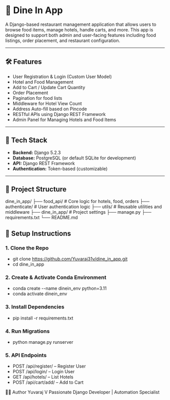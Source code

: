 # 📱 Dine In App

A Django-based restaurant management application that allows users to browse food items, manage hotels, handle carts, and more. This app is designed to support both admin and user-facing features including food listings, order placement, and restaurant configuration.

---

## 🛠️ Features

- User Registration & Login (Custom User Model)
- Hotel and Food Management
- Add to Cart / Update Cart Quantity
- Order Placement
- Pagination for food lists
- Middleware for Hotel View Count
- Address Auto-fill based on Pincode
- RESTful APIs using Django REST Framework
- Admin Panel for Managing Hotels and Food Items

---

## 🚀 Tech Stack

- **Backend:** Django 5.2.3
- **Database:** PostgreSQL (or default SQLite for development)
- **API:** Django REST Framework
- **Authentication:** Token-based (customizable)

---

## 📁 Project Structure

dine_in_app/
├── food_api/ # Core logic for hotels, food, orders
├── authenticate/ # User authentication logic
├── utils/ # Reusable utilities and middleware
├── dine_in_app/ # Project settings
├── manage.py
├── requirements.txt
└── README.md


## 🧪 Setup Instructions

### 1. Clone the Repo

- git clone https://github.com/Yuvaraj31v/dine_in_app.git
- cd dine_in_app

### 2. Create & Activate Conda Environment
- conda create --name dinein_env python=3.11
- conda activate dinein_env

### 3. Install Dependencies
- pip install -r requirements.txt

### 4. Run Migrations
- python manage.py runserver

### 5. API Endpoints
- POST /api/register/ – Register User
- POST /api/login/ – Login User
- GET /api/hotels/ – List Hotels
- POST /api/cart/add/ – Add to Cart

🙋‍♂️ Author
Yuvaraj V
Passionate Django Developer | Automation Specialist
